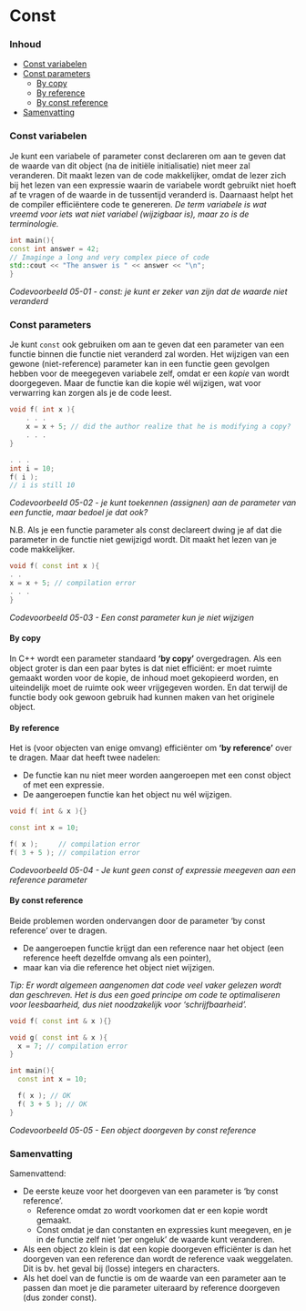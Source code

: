 # Const [](title-id) <!-- omit in toc -->

### Inhoud[](toc-id) <!-- omit in toc -->
- [Const variabelen](#const-variabelen)
- [Const parameters](#const-parameters)
  - [By copy](#by-copy)
  - [By reference](#by-reference)
  - [By const reference](#by-const-reference)
- [Samenvatting](#samenvatting)


### Const variabelen
Je kunt een variabele of parameter const declareren om aan te geven dat de waarde van dit object (na de initiële initialisatie) niet meer zal veranderen. Dit maakt lezen van de code makkelijker, omdat de lezer zich bij het lezen van een expressie waarin de variabele wordt gebruikt niet hoeft af te vragen of de waarde in de tussentijd veranderd is. Daarnaast helpt het de compiler efficiëntere code te genereren.
*De term variabele is wat vreemd voor iets wat niet variabel (wijzigbaar is), maar zo is de terminologie.*

```cpp
int main(){
const int answer = 42;
// Imaginge a long and very complex piece of code
std::cout << "The answer is " << answer << "\n";
}
```
*Codevoorbeeld 05-01 - const: je kunt er zeker van zijn dat de waarde niet veranderd*


### Const parameters
Je kunt `const` ook gebruiken om aan te geven dat een parameter van een functie binnen die functie niet veranderd zal worden. Het wijzigen van een gewone (niet-reference) parameter kan in een functie geen gevolgen hebben voor de meegegeven variabele zelf, omdat er een *kopie* van wordt doorgegeven. Maar de functie kan die kopie wél wijzigen, wat voor verwarring kan zorgen als je de code leest.

```cpp
void f( int x ){
    . . .
    x = x + 5; // did the author realize that he is modifying a copy?
    . . .
}

. . .
int i = 10;
f( i );
// i is still 10
```
*Codevoorbeeld 05-02 - je kunt toekennen (assignen) aan de parameter van een functie, maar bedoel je dat ook?*

N.B. Als je een functie parameter als const declareert dwing je af dat die parameter in de functie niet gewijzigd wordt. Dit maakt het lezen van je code makkelijker.

```cpp
void f( const int x ){
. .
x = x + 5; // compilation error
. . .
}
```
*Codevoorbeeld 05-03 - Een const parameter kun je niet wijzigen*

#### By copy
In C++ wordt een parameter standaard **‘by copy’** overgedragen. Als een object groter is dan een paar bytes is dat niet efficiënt: er moet ruimte gemaakt worden voor de kopie, de inhoud moet gekopieerd worden, en uiteindelijk moet de ruimte ook weer vrijgegeven worden. En dat terwijl de functie body ook gewoon gebruik had kunnen maken van het originele object. 

#### By reference
Het is (voor objecten van enige omvang) efficiënter om **‘by reference’** over te dragen. 
Maar dat heeft twee nadelen:
- De functie kan nu niet meer worden aangeroepen met een const object of met een expressie.
- De aangeroepen functie kan het object nu wél wijzigen.

```cpp
void f( int & x ){}

const int x = 10;

f( x );     // compilation error
f( 3 + 5 ); // compilation error
```
*Codevoorbeeld 05-04 - Je kunt geen const of expressie meegeven aan een reference parameter*

#### By const reference
Beide problemen worden ondervangen door de parameter ‘by const reference’ over te dragen. 
- De aangeroepen functie krijgt dan een reference naar het object (een reference heeft dezelfde omvang als een pointer), 
- maar kan via die reference het object niet wijzigen.

*Tip: Er wordt algemeen aangenomen dat code veel vaker gelezen wordt dan geschreven. Het is dus een goed principe om code te optimaliseren voor leesbaarheid, dus niet noodzakelijk voor ‘schrijfbaarheid’.*

```cpp
void f( const int & x ){}

void g( const int & x ){
  x = 7; // compilation error
}

int main(){
  const int x = 10;

  f( x ); // OK
  f( 3 + 5 ); // OK
}
```
*Codevoorbeeld 05-05 - Een object doorgeven by const reference*

### Samenvatting
Samenvattend:
- De eerste keuze voor het doorgeven van een parameter is ‘by const reference’. 
  - Reference omdat zo wordt voorkomen dat er een kopie wordt gemaakt. 
  - Const omdat je dan constanten en expressies kunt meegeven, en je in de functie zelf niet ‘per ongeluk’ de waarde kunt veranderen.
- Als een object zo klein is dat een kopie doorgeven efficiënter is dan het doorgeven van een reference dan wordt de reference vaak weggelaten. Dit is bv. het geval bij (losse) integers en characters.
- Als het doel van de functie is om de waarde van een parameter aan te passen dan moet je die parameter uiteraard by reference doorgeven (dus zonder const).